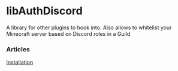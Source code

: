 # libAuthDiscord
A library for other plugins to hook into. Also allows to whitelist your Minecraft server based on Discord roles in a Guild

### Articles
[Installation](/wiki/plugins/libAuthDiscord/setup.md)